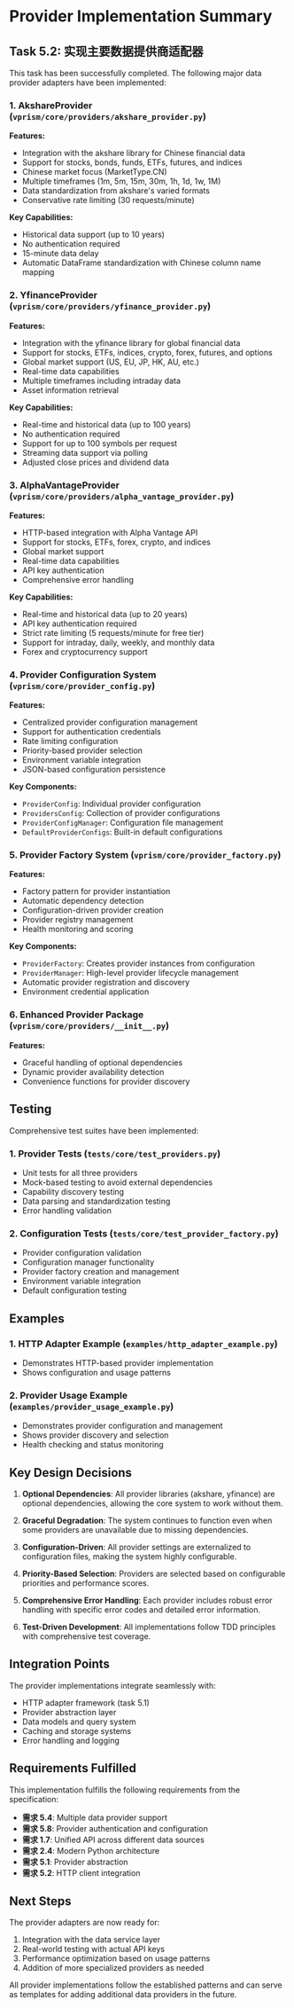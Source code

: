 # Provider Implementation Summary

## Task 5.2: 实现主要数据提供商适配器

This task has been successfully completed. The following major data provider adapters have been implemented:

### 1. AkshareProvider (`vprism/core/providers/akshare_provider.py`)

**Features:**
- Integration with the akshare library for Chinese financial data
- Support for stocks, bonds, funds, ETFs, futures, and indices
- Chinese market focus (MarketType.CN)
- Multiple timeframes (1m, 5m, 15m, 30m, 1h, 1d, 1w, 1M)
- Data standardization from akshare's varied formats
- Conservative rate limiting (30 requests/minute)

**Key Capabilities:**
- Historical data support (up to 10 years)
- No authentication required
- 15-minute data delay
- Automatic DataFrame standardization with Chinese column name mapping

### 2. YfinanceProvider (`vprism/core/providers/yfinance_provider.py`)

**Features:**
- Integration with the yfinance library for global financial data
- Support for stocks, ETFs, indices, crypto, forex, futures, and options
- Global market support (US, EU, JP, HK, AU, etc.)
- Real-time data capabilities
- Multiple timeframes including intraday data
- Asset information retrieval

**Key Capabilities:**
- Real-time and historical data (up to 100 years)
- No authentication required
- Support for up to 100 symbols per request
- Streaming data support via polling
- Adjusted close prices and dividend data

### 3. AlphaVantageProvider (`vprism/core/providers/alpha_vantage_provider.py`)

**Features:**
- HTTP-based integration with Alpha Vantage API
- Support for stocks, ETFs, forex, crypto, and indices
- Global market support
- Real-time data capabilities
- API key authentication
- Comprehensive error handling

**Key Capabilities:**
- Real-time and historical data (up to 20 years)
- API key authentication required
- Strict rate limiting (5 requests/minute for free tier)
- Support for intraday, daily, weekly, and monthly data
- Forex and cryptocurrency support

### 4. Provider Configuration System (`vprism/core/provider_config.py`)

**Features:**
- Centralized provider configuration management
- Support for authentication credentials
- Rate limiting configuration
- Priority-based provider selection
- Environment variable integration
- JSON-based configuration persistence

**Key Components:**
- `ProviderConfig`: Individual provider configuration
- `ProvidersConfig`: Collection of provider configurations
- `ProviderConfigManager`: Configuration file management
- `DefaultProviderConfigs`: Built-in default configurations

### 5. Provider Factory System (`vprism/core/provider_factory.py`)

**Features:**
- Factory pattern for provider instantiation
- Automatic dependency detection
- Configuration-driven provider creation
- Provider registry management
- Health monitoring and scoring

**Key Components:**
- `ProviderFactory`: Creates provider instances from configuration
- `ProviderManager`: High-level provider lifecycle management
- Automatic provider registration and discovery
- Environment credential application

### 6. Enhanced Provider Package (`vprism/core/providers/__init__.py`)

**Features:**
- Graceful handling of optional dependencies
- Dynamic provider availability detection
- Convenience functions for provider discovery

## Testing

Comprehensive test suites have been implemented:

### 1. Provider Tests (`tests/core/test_providers.py`)
- Unit tests for all three providers
- Mock-based testing to avoid external dependencies
- Capability discovery testing
- Data parsing and standardization testing
- Error handling validation

### 2. Configuration Tests (`tests/core/test_provider_factory.py`)
- Provider configuration validation
- Configuration manager functionality
- Provider factory creation and management
- Environment variable integration
- Default configuration testing

## Examples

### 1. HTTP Adapter Example (`examples/http_adapter_example.py`)
- Demonstrates HTTP-based provider implementation
- Shows configuration and usage patterns

### 2. Provider Usage Example (`examples/provider_usage_example.py`)
- Demonstrates provider configuration and management
- Shows provider discovery and selection
- Health checking and status monitoring

## Key Design Decisions

1. **Optional Dependencies**: All provider libraries (akshare, yfinance) are optional dependencies, allowing the core system to work without them.

2. **Graceful Degradation**: The system continues to function even when some providers are unavailable due to missing dependencies.

3. **Configuration-Driven**: All provider settings are externalized to configuration files, making the system highly configurable.

4. **Priority-Based Selection**: Providers are selected based on configurable priorities and performance scores.

5. **Comprehensive Error Handling**: Each provider includes robust error handling with specific error codes and detailed error information.

6. **Test-Driven Development**: All implementations follow TDD principles with comprehensive test coverage.

## Integration Points

The provider implementations integrate seamlessly with:
- HTTP adapter framework (task 5.1)
- Provider abstraction layer
- Data models and query system
- Caching and storage systems
- Error handling and logging

## Requirements Fulfilled

This implementation fulfills the following requirements from the specification:
- **需求 5.4**: Multiple data provider support
- **需求 5.8**: Provider authentication and configuration
- **需求 1.7**: Unified API across different data sources
- **需求 2.4**: Modern Python architecture
- **需求 5.1**: Provider abstraction
- **需求 5.2**: HTTP client integration

## Next Steps

The provider adapters are now ready for:
1. Integration with the data service layer
2. Real-world testing with actual API keys
3. Performance optimization based on usage patterns
4. Addition of more specialized providers as needed

All provider implementations follow the established patterns and can serve as templates for adding additional data providers in the future.
